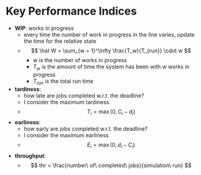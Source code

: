 # Key Performance Indices
- **WIP**: works in progress
	- every time the number of work in progress in the line varies, update the time for the relative state
	- $$ \hat W = \sum_{w = 1}^\infty \frac{T_w}{T_{run}} \cdot w $$
		- $w$ is the number of works in progress
		- $T_w$ is the amount of time the system has been with $w$ works in progress
		- $T_{run}$ is the total run time
- **tardiness**:
	- how late are jobs completed w.r.t. the deadline?
	- I consider the maximum tardiness.
	- $$T_i = \max(0, C_i - d_i)$$
- **earliness**:
	- how early are jobs completed w.r.t. the deadline?
	- I consider the maximum earliness
	- $$E_i = \max(0, d_i - C_i)$$
- **throughput**:
	- $$ thr = \frac{number\ of\ completed\ jobs}{simulation\ run} $$
